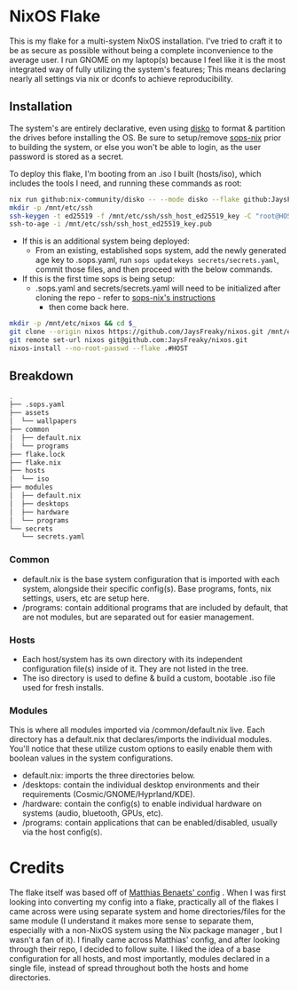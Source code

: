# NixOS Flake

This is my flake for a multi-system NixOS installation. I've tried to craft it
to be as secure as possible without being a complete inconvenience to the
average user. I run GNOME on my laptop(s) because I feel like it is the most
integrated way of fully utilizing the system's features; This means declaring
nearly all settings via nix or dconfs to achieve reproducibility.

## Installation

The system's are entirely declarative, even using [disko](https://github.com/nix-community/disko)
to format & partition the drives before installing the OS. Be sure to
setup/remove [sops-nix](https://github.com/Mic92/sops-nix) prior to building
the system, or else you won't be able to login, as the user password is stored
as a secret.

To deploy this flake, I'm booting from an .iso I built (hosts/iso), which
includes the tools I need, and running these commands as root:

```sh
nix run github:nix-community/disko -- --mode disko --flake github:JaysFreaky/nixos#HOST
mkdir -p /mnt/etc/ssh
ssh-keygen -t ed25519 -f /mnt/etc/ssh/ssh_host_ed25519_key -C "root@HOST"
ssh-to-age -i /mnt/etc/ssh/ssh_host_ed25519_key.pub
```

* If this is an additional system being deployed:
  * From an existing, established sops system, add the newly generated age
    key to .sops.yaml, run `sops updatekeys secrets/secrets.yaml`, commit those
    files, and then proceed with the below commands.
* If this is the first time sops is being setup:
  * .sops.yaml and secrets/secrets.yaml will need to be initialized after
    cloning the repo - refer to [sops-nix's instructions](https://github.com/Mic92/sops-nix?tab=readme-ov-file#usage-example)
    - then come back here.

```sh
mkdir -p /mnt/etc/nixos && cd $_
git clone --origin nixos https://github.com/JaysFreaky/nixos.git /mnt/etc/nixos
git remote set-url nixos git@github.com:JaysFreaky/nixos.git
nixos-install --no-root-passwd --flake .#HOST
```

## Breakdown

```sh
.
├── .sops.yaml
├── assets
│  └── wallpapers
├── common
│  ├── default.nix
│  └── programs
├── flake.lock
├── flake.nix
├── hosts
│  └── iso
├── modules
│  ├── default.nix
│  ├── desktops
│  ├── hardware
│  └── programs
└── secrets
   └── secrets.yaml
```

### Common

* default.nix is the base system configuration that is imported with each
system, alongside their specific config(s). Base programs, fonts, nix settings,
users, etc are setup here.
* /programs: contain additional programs that are included by default, that
are not modules, but are separated out for easier management.

### Hosts

* Each host/system has its own directory with its independent configuration file(s)
inside of it. They are not listed in the tree.
* The iso directory is used to define & build a custom, bootable .iso file
used for fresh installs.

### Modules

This is where all modules imported via /common/default.nix live. Each directory
has a default.nix that declares/imports the individual modules. You'll notice
that these utilize custom options to easily enable them with boolean values in
the system configurations.

* default.nix: imports the three directories below.
* /desktops: contain the individual desktop environments and their requirements
(Cosmic/GNOME/Hyprland/KDE).
* /hardware: contain the config(s) to enable individual hardware on systems
(audio, bluetooth, GPUs, etc).
* /programs: contain applications that can be enabled/disabled, usually
via the host config(s).

# Credits

The flake itself was based off of [Matthias Benaets' config](https://github.com/MatthiasBenaets/nixos-config)
. When I was first looking into converting my config into a flake, practically
all of the flakes I came across were using separate system and home
directories/files for the same module (I understand it makes more sense to
separate them, especially with a non-NixOS system using the Nix package manager
, but I wasn't a fan of it). I finally came across Matthias' config, and after
looking through their repo, I decided to follow suite. I liked the idea of a
base configuration for all hosts, and most importantly, modules declared in a
single file, instead of spread throughout both the hosts and home directories.
